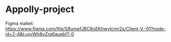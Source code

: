 # Appolly-project

Figma maket: https://www.figma.com/file/S8umefJBC8oEKhwyIcmr2s/Client-V.-01?node-id=2-4&t=pvWh8vZrq6auebIT-0